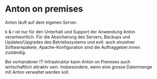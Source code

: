 # Anton on premises

Anton läuft auf dem eigenen Server.

k & r ist nur für den Unterhalt und Support der Anwendung Anton verantwortlich. Für die Absicherung des Servers, Backups und Updates/Upgrades des Betriebssystems und evtl. auch einzelner Softwarepakete, Apache-Konfiguration sind die Auftraggeber:innen zuständig.

Bei vorhandener IT-Infrastruktur kann Anton on Premises auch wirtschaftlich attraktv sein. Insbesondere, wenn eine grosse Datenmenge mit Anton verwaltet werden soll.
